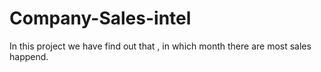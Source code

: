 # Company-Sales-intel
In this project we have find out that , in which month there are most sales happend.
